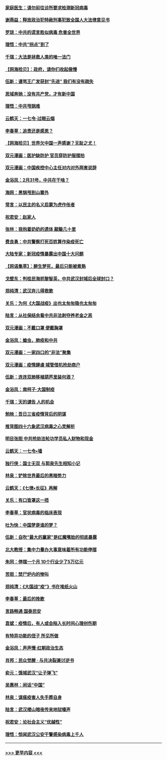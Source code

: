 #### [家庭医生：请勿前往诊所要求检测新冠病毒](../pages/nsc993/n11929190.md?t=03102103) 
#### [谢燕益：释放政治犯特赦刑事犯致全国人大法律意见书](../pages/nsc993/n11928978.md?t=03102103) 
#### [罗琼：中共的谎言胜似病毒 危害全世界](../pages/nsc993/n11922636.md?t=03102103) 
#### [理悟：中共“拐点”到了](../pages/nsc993/n11928496.md?t=03102103) 
#### [千瑞：大法是拯救人类的唯一法门](../pages/nsc993/n11927637.md?t=03102103) 
#### [【网海拾贝】：政府，请你们收起傲慢](../pages/nsc993/n11926932.md?t=03102103) 
#### [伍新：谩骂王广发获封“先进” 我们有没有疏失](../pages/nsc993/n11926101.md?t=03102103) 
#### [思域奔驰：没有共产党，才有新中国](../pages/nsc993/n11926058.md?t=03102103) 
#### [理悟：中共甩锅难](../pages/nsc993/n11925355.md?t=03102103) 
#### [云鹤天：一七令·过眼云烟](../pages/nsc993/n11925284.md?t=03102103) 
#### [李春草：追责还是感恩？](../pages/nsc993/n11925274.md?t=03102103) 
#### [【网海拾贝】世界欠中国一声感谢？无耻之尤！](../pages/nsc993/n11925239.md?t=03102103) 
#### [双元漫画：医护缺防护 官员穿防护服摆拍](../pages/nsc993/n11923899.md?t=03102103) 
#### [双元漫画：中国疾控中心主任对内对外两套说辞](../pages/nsc993/n11921994.md?t=03102103) 
#### [金浴凤：2月31号，中共在干啥？](../pages/nsc993/n11922706.md?t=03102103) 
#### [海网：黑锅甩到山寨外](../pages/nsc993/n11922688.md?t=03102103) 
#### [常言：以民主的名义启蒙为虎作伥者](../pages/nsc993/n11922217.md?t=03102103) 
#### [祝君安：赵家人](../pages/nsc993/n11922209.md?t=03102103) 
#### [张林：我抱着奶奶的遗体 颠簸几十里](../pages/nsc993/n11920945.md?t=03102103) 
#### [费良勇：中共警察打死百姓算作染疫死亡](../pages/nsc993/n11919264.md?t=03102103) 
#### [大陆专家：新冠疫情暴露出中国十大问题](../pages/nsc993/n11919187.md?t=03102103) 
#### [【网语集萃】：醉生梦死，最后只能被煮熟](../pages/nsc993/n11918994.md?t=03102103) 
#### [戈壁东：判桂民海抓黎智英，中共武汉封城后全球封口？](../pages/nsc993/n11917982.md?t=03102103) 
#### [郑纯清：武汉弃儿得救歌](../pages/nsc993/n11917881.md?t=03102103) 
#### [关乐：为何《大国战疫》出也太匆匆隐也太匆匆](../pages/nsc993/n11917792.md?t=03102103) 
#### [陆言：从社保结余看中共非法剥夺养老金之恶](../pages/nsc993/n11917084.md?t=03102103) 
#### [双元漫画：不戴口罩 便戴胸罩](../pages/nsc993/n11916447.md?t=03102103) 
#### [金浴凤：蝗虫，肺疫和中共](../pages/nsc993/n11916904.md?t=03102103) 
#### [双元漫画：一家四口的“非法”聚集](../pages/nsc993/n11916378.md?t=03102103) 
#### [双元漫画：疫情肆虐 城管借机抢劫商户](../pages/nsc993/n11916310.md?t=03102103) 
#### [伍新：连连双肺移植葫芦里装何酒？](../pages/nsc993/n11913667.md?t=03102103) 
#### [金浴凤：南柯子·大国制疫](../pages/nsc993/n11913657.md?t=03102103) 
#### [千瑞：天的谴告  人的机会](../pages/nsc993/n11913309.md?t=03102103) 
#### [勉映：吾日三省疫情背后的阴谋](../pages/nsc993/n11913079.md?t=03102103) 
#### [推背图四十六象武汉病毒之心灵解析](../pages/nsc993/n11911761.md?t=03102103) 
#### [明目张胆 中共抢劫法轮功学员私人财物和现金](../pages/nsc993/n11910262.md?t=03102103) 
#### [云鹤天：一七令▪墙](../pages/nsc993/n11910627.md?t=03102103) 
#### [独行侠：国士无双 与郭泉先生相知小记](../pages/nsc993/n11910613.md?t=03102103) 
#### [林泉：铲除世界最后的黑暗势力](../pages/nsc993/n11909320.md?t=03102103) 
#### [云鹤天：《七律▪长征》再解](../pages/nsc993/n11909327.md?t=03102103) 
#### [关乐：有口皆罩这一捂](../pages/nsc993/n11908393.md?t=03102103) 
#### [李春草：官状病毒的临床表现](../pages/nsc993/n11908339.md?t=03102103) 
#### [吐为快：中国梦是谁的梦？](../pages/nsc993/n11906564.md?t=03102103) 
#### [伍新：自吹“最大的赢家”是红魔嘴脸的彻底暴露](../pages/nsc993/n11906407.md?t=03102103) 
#### [北大教授：集中力量办大事意味着所有功能停摆](../pages/nsc993/n11904800.md?t=03102103) 
#### [朱同：停摆一个月 10个行业少了5万亿元](../pages/nsc993/n11904498.md?t=03102103) 
#### [苦胆：焚尸炉内的惨叫](../pages/nsc993/n11904479.md?t=03102103) 
#### [郑纯清：《大国战“疫”》书在堆纸火山](../pages/nsc993/n11904450.md?t=03102103) 
#### [李春草：最后的挽歌](../pages/nsc993/n11904441.md?t=03102103) 
#### [言路畅通 国泰民安](../pages/nsc993/n11904222.md?t=03102103) 
#### [袁斌：疫情后，有人或会陷入长时间心理创伤期](../pages/nsc993/n11901514.md?t=03102103) 
#### [有特异功能的侄子 所见所做](../pages/nsc993/n11901154.md?t=03102103) 
#### [金浴凤：声声慢‧红朝政治生态](../pages/nsc993/n11899553.md?t=03102103) 
#### [肖邦：民众觉醒 · 与共决裂兼讨逆书](../pages/nsc993/n11898435.md?t=03102103) 
#### [俞元：饿城武汉“让子弹飞”](../pages/nsc993/n11898344.md?t=03102103) 
#### [吴惠林：闲话“中国”](../pages/nsc993/n11898182.md?t=03102103) 
#### [林泉：谋瘟疫害人失手葬自身](../pages/nsc993/n11897892.md?t=03102103) 
#### [陆言：武汉楼山暗夜传来地狱嚎声](../pages/nsc993/n11897033.md?t=03102103) 
#### [祝君安：论社会主义“优越性”](../pages/nsc993/n11897005.md?t=03102103) 
#### [理悟：惊闻武汉公安干警感染病毒上千人](../pages/nsc993/n11896947.md?t=03102103) 

----
#### [ >>> 更早内容 <<< ](../indexes/nsc993-earlier.md)
